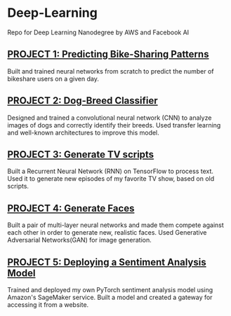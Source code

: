 # Deep-Learning
Repo for Deep Learning Nanodegree by AWS and Facebook AI

## [PROJECT 1: Predicting Bike-Sharing Patterns](https://github.com/agatagruza/Deep-Learning/tree/master/Predicting%20Bike-Sharing%20Patterns)
Built and trained neural networks from scratch to predict the number of bikeshare users on a given day.

## [PROJECT 2: Dog-Breed Classifier](https://github.com/agatagruza/Deep-Learning/tree/master/Dog-Breed%20Classifier)
Designed and trained a convolutional neural network (CNN) to analyze images of dogs and correctly identify their breeds. Used transfer learning and well-known architectures to improve this model. 

## [PROJECT 3: Generate TV scripts](https://github.com/agatagruza/Deep-Learning/tree/master/Generate%20TV%20Scripts)
Built a Recurrent Neural Network (RNN) on TensorFlow to process text. Used it to generate new episodes of my favorite TV show, based on old scripts.

## [PROJECT 4: Generate Faces](https://github.com/agatagruza/Deep-Learning/tree/master/Generate%20Faces)
Built a pair of multi-layer neural networks and made them compete against each other in order to generate new, realistic faces. Used Generative Adversarial Networks(GAN) for image generation.

## [PROJECT 5: Deploying a Sentiment Analysis Model](https://github.com/agatagruza/Deep-Learning/tree/master/Deploying%20a%20Sentiment%20Analysis%20Model)
Trained and deployed my own PyTorch sentiment analysis model using Amazon's SageMaker service. Built a model and created a gateway for accessing it from a website.
